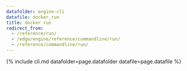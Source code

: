 ```yaml
---
datafolder: engine-cli
datafile: docker_run
title: docker run
redirect_from:
  - /reference/run/
  - /edge/engine/reference/commandline/run/
  - /reference/commandline/run/
---
```

<!--
This page is automatically generated from Docker's source code. If you want to
suggest a change to the text that appears here, open a ticket or pull request
in the source repository on GitHub:

https://github.com/docker/cli
-->
{% include cli.md datafolder=page.datafolder datafile=page.datafile %}
